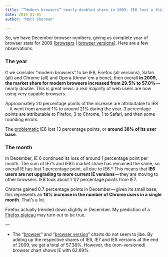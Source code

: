 ```yaml
---
title: "“Modern browsers” nearly doubled share in 2009; IE6 lost a third of its user base"
date: 2010-01-01
author: "Matt Sherman"

---
```


So, we have December browser numbers, giving us complete year of browser stats for 2009 [[browsers](http://marketshare.hitslink.com/browser-market-share.aspx?qprid=1&amp;qpdt=1&amp;qpct=4&amp;qptimeframe=M&amp;qpsp=119&amp;qpnp=13) | [browser versions](http://marketshare.hitslink.com/browser-market-share.aspx?qprid=3&amp;qpdt=1&amp;qpct=4&amp;qptimeframe=M&amp;qpsp=119&amp;qpnp=13)]. Here are a few observations.

### The year

If we consider “modern browsers” to be IE8, Firefox (all versions), Safari (all) and Chrome (all) and Opera (throw ’em a bone), then overall **in 2009, the market share for modern browsers increased from 29.5% to 57.0%** — nearly double. This is great news: a real majority of web users are now using very capable browsers.

Approximately 20 percentage points of the increase are attributable to IE8 — it went from around 1% to around 21% during the year. 3 percentage points are attributable to Firefox, 3 to Chrome, 1 to Safari, and then some rounding errors.

The [problematic](/blog/post/Betting-on-a-future-without-IE6.aspx) IE6 lost 13 percentage points, or **around 38% of its user base**.

### The month

In December, IE 6 continued its loss of around 1 percentage point per month. The sum of IE7’s and IE8’s market share has remained the same, so overall IE has lost 1 percentage point, all due to IE6.* This means that **IE6 users are not upgrading to more current IE versions** — they are moving to other browsers. IE8 took about 1 1/2 percentage points from IE7.

Chrome gained 0.7 percentage points in December — given its small base, this represents an **18% increase in the number of Chrome users in a single month**. That’s a lot.

Firefox actually trended down slightly in December. My prediction of a [Firefox plateau](/blog/post/Shorting-Firefox.aspx) may turn out to be true.

—

* The “[browser](http://marketshare.hitslink.com/browser-market-share.aspx?qprid=1&amp;qpdt=1&amp;qpct=4&amp;qptimeframe=M&amp;qpsp=119&amp;qpnp=13)” and “[browser version](http://marketshare.hitslink.com/browser-market-share.aspx?qprid=3&amp;qpdt=1&amp;qpct=4&amp;qptimeframe=M&amp;qpsp=119&amp;qpnp=13)” charts do not seem to jibe. By adding up the respective shares of IE6, IE7 and IE8 versions at the end of 2009, we get a total of 57.38%. However, the (non-versioned) browser chart shows IE with 62.69%.
